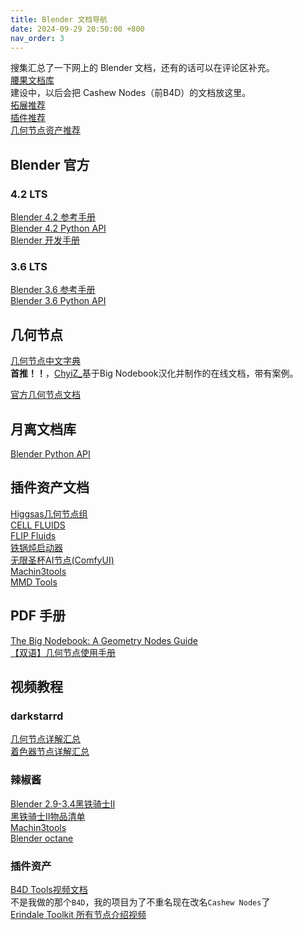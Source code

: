 ```yaml
---
title: Blender 文档导航
date: 2024-09-29 20:50:00 +800
nav_order: 3
---
```


搜集汇总了一下网上的 Blender 文档，还有的话可以在评论区补充。<br />
[腰果文档库](https://docs.cashewteam.top/)<br />
建设中，以后会把 Cashew Nodes（前B4D）的文档放这里。<br />
[拓展推荐](https://www.cashewteam.top/posts/blender-extensions/)<br />
[插件推荐](https://www.cashewteam.top/posts/blender-plugins/)<br />
[几何节点资产推荐](https://www.cashewteam.top/posts/blender-gn/)<br />

## Blender 官方
### 4.2 LTS
[Blender 4.2 参考手册](https://docs.blender.org/manual/zh-hans/4.2/)<br />
[Blender 4.2 Python API](https://docs.blender.org/api/4.2/)<br />
[Blender 开发手册](https://developer.blender.org/docs/)<br />
### 3.6 LTS
[Blender 3.6 参考手册](https://docs.blender.org/manual/zh-hans/3.6/)<br />
[Blender 3.6 Python API](https://docs.blender.org/api/3.6/)<br />

## 几何节点
[几何节点中文字典](https://blendercz.top/)<br />
**首推！！**，[ChyiZ_](https://www.bilibili.com/video/BV1kixqePEWC/)基于Big Nodebook汉化并制作的在线文档，带有案例。<br />

[官方几何节点文档](https://docs.blender.org/manual/zh-hans/4.2/modeling/geometry_nodes/index.html)<br />

## 月离文档库
[Blender Python API](https://docs.yuelili.com/#/book/Blender/development)<br />

## 插件资产文档
[Higgsas几何节点组](https://higgsas-geo-nodes-manual.readthedocs.io/en/latest/)<br />
[CELL FLUIDS](https://docs.google.com/document/d/1YEuwZ4N0mQoboji6aOqVnUajATJYGoK0NfXYEOX5Y00/edit)<br />
[FLIP Fluids](https://github.com/rlguy/Blender-FLIP-Fluids/wiki)<br />
[铁锅炖启动器](https://shimo.im/docs/B1AwdxZewWhjwe3m/read)<br />
[无限圣杯AI节点(ComfyUI) ](https://shimo.im/docs/Ee32m0w80rfLp4A2/read)<br />
[Machin3tools](https://www.blendermagic.cn/#/article/5311ab7b-481b-11eb-95ed-0242ac110004)<br />
[MMD Tools](https://mmd-blender.fandom.com/wiki/MMD_Tools)<br />

## PDF 手册
[The Big Nodebook: A Geometry Nodes Guide](https://blenderco.cn/70532.html)<br />
[【双语】几何节点使用手册](https://blenderco.cn/96709.html)<br />

## 视频教程
### darkstarrd
[几何节点详解汇总](https://www.bilibili.com/video/BV1kv411T7dD/)<br />
[着色器节点详解汇总](https://www.bilibili.com/video/BV1hr4y1P7cN/)<br />

### 辣椒酱
[Blender 2.9-3.4黑铁骑士Ⅱ](https://www.bilibili.com/video/BV1zh411Y7LX/)<br />
[黑铁骑士Ⅱ物品清单](https://shimo.im/docs/ckYQ8xq6JhVtrGjh/read)<br />
[Machin3tools](https://www.bilibili.com/video/BV1qf4y1C7Ag/)<br />
[Blender octane](https://www.bilibili.com/video/BV1sV411o7wx/)<br />


### 插件资产
[B4D Tools视频文档](https://www.youtube.com/playlist?list=PL8iyOD866LeoeaJjQ1em5rrs_DjIc6-LI)<br />
不是我做的那个`B4D`，我的项目为了不重名现在改名`Cashew Nodes`了<br />
[Erindale Toolkit 所有节点介绍视频](https://www.youtube.com/watch?v=57FaqP_Q36w&t=1s)<br />


